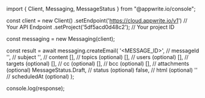 import { Client, Messaging, MessageStatus } from "@appwrite.io/console";

const client = new Client()
    .setEndpoint('https://cloud.appwrite.io/v1') // Your API Endpoint
    .setProject('5df5acd0d48c2'); // Your project ID

const messaging = new Messaging(client);

const result = await messaging.createEmail(
    '<MESSAGE_ID>', // messageId
    '<SUBJECT>', // subject
    '<CONTENT>', // content
    [], // topics (optional)
    [], // users (optional)
    [], // targets (optional)
    [], // cc (optional)
    [], // bcc (optional)
    [], // attachments (optional)
    MessageStatus.Draft, // status (optional)
    false, // html (optional)
    '' // scheduledAt (optional)
);

console.log(response);
